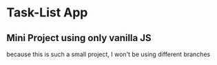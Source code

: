 <h1>Task-List App</h1>
<h2>Mini Project using only vanilla JS</h2>

<p>because this is such a small project, I won't be using different branches</p>
